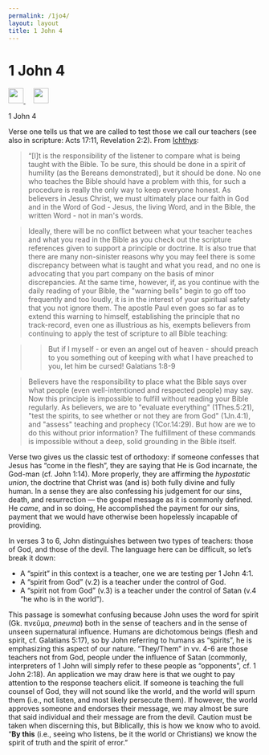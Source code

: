 ```yaml
---
permalink: /1jo4/
layout: layout
title: 1 John 4
---
```


<div class="center">

   <h1>1 John 4</h1>
   
   <a href="https://github.com/StevenTammen/chrya/edit/master/notes/1jo4.md" target="_blank">
     <img src="https://chrya.com/assets/images/GitHub.png" height="30" width="30">
   </a> &nbsp; &nbsp;
   
   <a href="http://prose.io/#StevenTammen/chrya/edit/master/notes/1jo4.md" target="_blank">
     <img src="https://chrya.com/assets/images/Prose.png" height="30" width="30">
   </a>
   
</div>

1 John 4

Verse one tells us that we are called to test those we call our teachers (see also in scripture: Acts 17:11, Revelation 2:2). From [Ichthys](http://ichthys.com/readbible.htm):

> “[I]t is the responsibility of the listener to compare what is being taught with the Bible. To be sure, this should be done in a spirit of humility (as the Bereans demonstrated), but it should be done. No one who teaches the Bible should have a problem with this, for such a procedure is really the only way to keep everyone honest. As believers in Jesus Christ, we must ultimately place our faith in God and in the Word of God - Jesus, the living Word, and in the Bible, the written Word - not in man's words.

> Ideally, there will be no conflict between what your teacher teaches and what you read in the Bible as you check out the scripture references given to support a principle or doctrine. It is also true that there are many non-sinister reasons why you may feel there is some discrepancy between what is taught and what you read, and no one is advocating that you part company on the basis of minor discrepancies. At the same time, however, if, as you continue with the daily reading of your Bible, the "warning bells" begin to go off too frequently and too loudly, it is in the interest of your spiritual safety that you not ignore them. The apostle Paul even goes so far as to extend this warning to himself, establishing the principle that no track-record, even one as illustrious as his, exempts believers from continuing to apply the test of scripture to all Bible teaching:

>> But if I myself - or even an angel out of heaven - should preach to you something out of keeping with what I have preached to you, let him be cursed!
>> Galatians 1:8-9

> Believers have the responsibility to place what the Bible says over what people (even well-intentioned and respected people) may say. Now this principle is impossible to fulfill without reading your Bible regularly. As believers, we are to "evaluate everything" (1Thes.5:21), "test the spirits, to see whether or not they are from God" (1Jn.4:1), and "assess" teaching and prophecy (1Cor.14:29). But how are we to do this without prior information? The fulfillment of these commands is impossible without a deep, solid grounding in the Bible itself.

Verse two gives us the classic test of orthodoxy: if someone confesses that Jesus has “come in the flesh”, they are saying that He is God incarnate, the God-man (cf. John 1:14). More properly, they are affirming the *hypostatic union*, the doctrine that Christ was (and is) both fully divine and fully human. In a sense they are also confessing his judgement for our sins, death, and resurrection — the gospel message as it is commonly defined. He *came*, and in so doing, He accomplished the payment for our sins, payment that we would have otherwise been hopelessly incapable of providing.

In verses 3 to 6, John distinguishes between two types of teachers: those of God, and those of the devil. The language here can be difficult, so let’s break it down:
- A “spirit” in this context is a teacher, one we are testing per 1 John 4:1.
- A “spirit from God” (v.2) is a teacher under the control of God.
- A “spirit not from God” (v.3) is a teacher under the control of Satan (v.4  “he who is in the world”).

This passage is somewhat confusing because John uses the word for spirit (Gk. πνεῦμα, *pneuma*) both in the sense of teachers and in the sense of unseen supernatural influence. Humans are dichotomous beings (flesh and spirit, cf. Galatians 5:17), so by John referring to humans as “spirits”, he is emphasizing this aspect of our nature.
“They/Them” in vv. 4-6 are those teachers not from God, people under the influence of Satan (commonly, interpreters of 1 John will simply refer to these people as “opponents”, cf. 1 John 2:18). An application we may draw here is that we ought to pay attention to the response teachers elicit. If someone is teaching the full counsel of God, they will not sound like the world, and the world will spurn them (i.e., not listen, and most likely persecute them). If however, the world approves someone and endorses their message, we may almost be sure that said individual and their message are from the devil. Caution must be taken when discerning this, but Biblically, this is how we know who to avoid. “**By this** (i.e., seeing who listens, be it the world or Christians) we know the spirit of truth and the spirit of error.”
